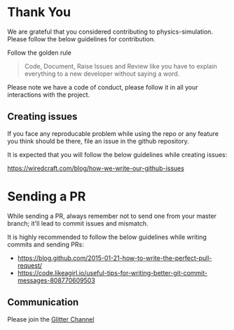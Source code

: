 # Thank You

We are grateful that you considered contributing to physics-simulation. Please follow the below guidelines for contribution.

Follow the golden rule

> Code, Document, Raise Issues and Review like you have to explain everything to a new developer without saying a word.

Please note we have a code of conduct, please follow it in all your interactions with the project.

## Creating issues

If you face any reproducable problem while using the repo or any feature you think should be there, file an issue in the github repository.

It is expected that you will follow the below guidelines while creating issues:

https://wiredcraft.com/blog/how-we-write-our-github-issues

# Sending a PR

While sending a PR, always remember not to send one from your master branch; it'll lead to commit issues and mismatch. 

It is highly recommended to follow the below guidelines while writing commits and sending PRs:

- https://blog.github.com/2015-01-21-how-to-write-the-perfect-pull-request/
- https://code.likeagirl.io/useful-tips-for-writing-better-git-commit-messages-808770609503

## Communication

Please join the  [Glitter Channel](https://gitter.im/physics-engine/Lobby?utm_source=share-link&utm_medium=link&utm_campaign=share-link)
